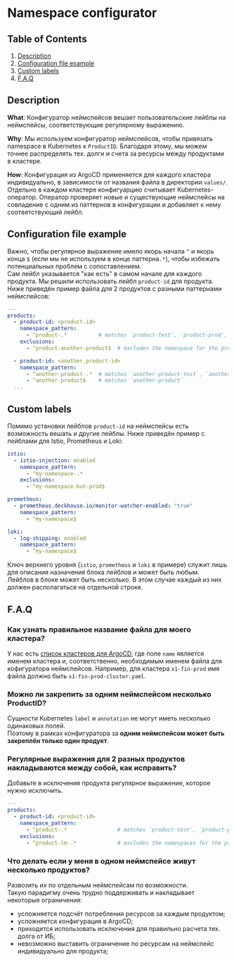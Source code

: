 # Namespace configurator
## Table of Contents
1. [Description](#description)
2. [Configuration file example](#example)
3. [Custom labels](#custom_labels)
4. [F.A.Q](#faq)

## Description <a name="description"></a>
**What**: Конфигуратор неймспейсов вешает пользовательские лейблы на неймспейсы, соответствующие регулярному выражению.  

**Why**: Мы используем конфигуратор неймспейсов, чтобы привязать namespace в Kubernetes к `ProductID`. Благодаря этому, мы можем точнее распределять тех. долги и счета за ресурсы между продуктами в кластере. 

**How**: Конфигурация из ArgoCD применяется для каждого кластера индивидуально, в зависимости от названия файла в директории `values/`. Отдельно в каждом кластере конфигуарцию считывает Kubernetes-оператор. Оператор проверяет новые и существующие неймспейсы на совпадение с одним из паттернов в конфигурации и добавляет к нему соответствующий лейбл.

## Configuration file example <a name="example"></a>
Важно, чтобы регулярное выражение имело якорь начала `^` и якорь конца `$` (если мы не используем в конце паттерна`.*`), чтобы избежать потенциальных проблем с сопоставлением.  
Сам лейбл указывается "как есть" в самом начале для каждого продукта. Мы решили использовать лейбл `product-id` для продукта.
Ниже приведён пример файла для 2 продуктов с разными паттернами неймспейсов:
```yaml
---
products:
  - product-id: <product-id>
    namespace_pattern:
      - ^product-.*          # matches `product-test`, `product-prod`, etc.
    exclusions:
      - ^product-another-product$  # excludes the namespace for the product

  - product-id: <another_product-id>
    namespace_pattern:
      - ^another-product-.*  # matches `another-product-test`, `another-product-prod`, etc.
      - ^another-product$    # matches `another-product` 
  ...
```

## Custom labels <a name="custom_labels"></a>
Помимо установки лейблов `product-id` на неймспейсы есть возможность вешать и другие лейблы.
Ниже приведён пример с лейблами для Istio, Prometheus и Loki:
```yaml
istio:
  - istio-injection: enabled
    namespace_pattern:
      - ^my-namespace-.*
    exclusions:
      - ^my-namespace-but-prod$

prometheus:
  - prometheus.deckhouse.io/monitor-watcher-enabled: "true"
    namespace_pattern:
      - ^my-namespace$

loki:
  - log-shipping: enabled
    namespace_pattern:
      - ^my-namespace$
```

Ключ верхнего уровня (`istio`, `prometheus` и `loki` в примере) служит лишь для описания назначения блока лейблов и может быть любым.  
Лейблов в блоке может быть несколько. В этом случае каждый из них должен располагаться на отдельной строке.

## F.A.Q <a name="faq"></a>
### Как узнать правильное название файла для моего кластера?
У нас есть [список кластеров для ArgoCD](https://github.lmru.tech/adeo/lmru--devops--argocd/blob/master/argocd-crd/charts/clusters/values.yaml), где поле `name` является именем кластера и, соответственно, необходимым именем файла для кофигуратора неймспейсов. Например, для кластера `x1-fin-prod` имя файла должно быть `x1-fin-prod-cluster.yaml`.  

### Можно ли закрепить за одним неймспейсом несколько ProductID?
Сущности Kubernetes `label` и `annotation` не могут иметь несколько одинаковых полей.  
Поэтому в рамках конфигуратора за **одним неймспейсом может быть закреплён только один продукт**.

### Регулярные выражения для 2 разных продуктов накладываются между собой, как исправить?
Добавьте в исключения продукта регулярное выражение, которое нужно исключить. 
```yaml
---
products:
  - product-id: <product-id>
    namespace_pattern:
      - ^product-.*                # matches `product-test`, `product-prod`, etc.
    exclusions:
      - ^product-lm-.*             # excludes the namespaces for the product
```

### Что делать если у меня в одном неймспейсе живут несколько продуктов?
Развозить их по отдельным неймспейсам по возможности.  
Такую парадигму очень трудно поддерживать и накладывает некоторые ограничения:
- усложняется подсчёт потребления ресурсов за каждым продуктом;
- усложняется конфигурация в ArgoCD;
- приходится использовать исключения для правильно расчета тех. долга от ИБ;
- невозможно выставить ограничение по ресурсам на неймспейс индивидуально для продукта;

